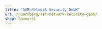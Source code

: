 ```yaml
---
title: "ASM-Network Security GmbH"
url: /nuernberg/asm-network-security-gmbh/
shop: Baumarkt
---
```


